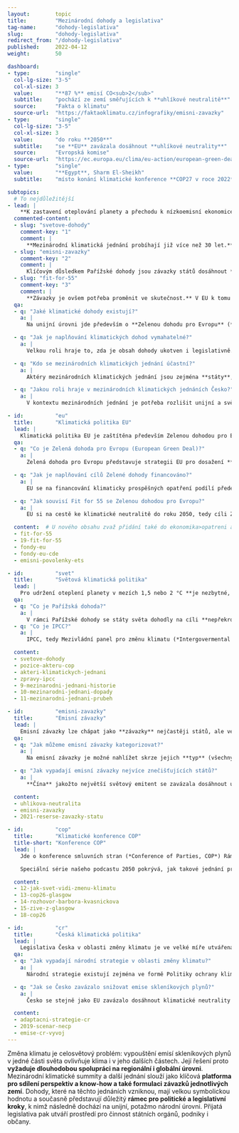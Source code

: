 ```yaml
---
layout:        topic
title:         "Mezinárodní dohody a legislativa"
tag-name:      "dohody-legislativa"
slug:          "dohody-legislativa"
redirect_from: "/dohody-legislativa"
published:     2022-04-12
weight:        50

dashboard:
- type:        "single"
  col-lg-size: "3-5"
  col-xl-size: 3
  value:       "**87 %** emisí CO<sub>2</sub>"
  subtitle:    "pochází ze zemí směřujících k **uhlíkové neutralitě**"
  source:      "Fakta o klimatu"
  source-url:  "https://faktaoklimatu.cz/infografiky/emisni-zavazky"
- type:        "single"
  col-lg-size: "3-5"
  col-xl-size: 3
  value:       "do roku **2050**"
  subtitle:    "se **EU** zavázala dosáhnout **uhlíkové neutrality**"
  source:      "Evropská komise"
  source-url:  "https://ec.europa.eu/clima/eu-action/european-green-deal/european-climate-law_en"
- type:        "single"
  value:       "**Egypt**, Sharm El-Sheikh"
  subtitle:    "místo konání klimatické konference **COP27 v roce 2022**"

subtopics:
  # To nejdůležitější
- lead: |
    **K zastavení oteplování planety a přechodu k nízkoemisní ekonomice je potřeba úsilí celého světa**. Jak se toto úsilí na mezinárodní úrovni projevuje a koordinuje?
  commented-content:
  - slug: "svetove-dohody"
    comment-key: "1"
    comment: |
      **Mezinárodní klimatická jednání probíhají již více než 30 let.** Důležitým milníkem byla v roce 2015 **Pařížská dohoda**.
  - slug: "emisni-zavazky"
    comment-key: "2"
    comment: |
      Klíčovým důsledkem Pařížské dohody jsou závazky států dosáhnout **uhlíkové neutrality**. Aktuálně pokrývají 87 % světových emisí CO<sub>2</sub>.
  - slug: "fit-for-55"
    comment-key: "3"
    comment: |
      **Závazky je ovšem potřeba proměnit ve skutečnost.** V EU k tomu má přispět balíček opatření Fit for 55.
  qa:
  - q: "Jaké klimatické dohody existují?"
    a: |
      Na unijní úrovni jde především o **Zelenou dohodu pro Evropu** (*European Green Deal, EGD*) a s ní související Evropský klimatický zákon (Evropský právní rámec pro klima) a balíček opatření Fit for 55. Na světové úrovni je klíčovou dohodou Rámcová úmluva o změně klimatu (*United Nations Framework Convention on Climate Change, UNFCCC*), jejíž smluvní strany se každoročně schází v rámci Konference smluvních stran (*Conference of Parties, COP*). Významným předělem bylo dosažení **Pařížské dohody** v roce 2015, ve které se státy zavázaly **udržet oteplení planety pod 2 °C a zároveň se snažit nepřekročit hranici 1,5 °C** oproti předindustriálnímu období let 1850–1900.

  - q: "Jak je naplňování klimatických dohod vymahatelné?"
    a: |
      Velkou roli hraje to, zda je obsah dohody ukotven i legislativně. **Klimatické cíle EU obsažené v Zelené dohodě pro Evropu jsou ukotveny** v Evropském klimatickém zákonu, a jsou tedy právně vymahatelné. Stejně tak je právně závazná Pařížská dohoda. V mnoha státech světa, např. v Nizozemsku nebo Francii, již uspěly **klimatické žaloby** žalující tamní vlády za nedostatečnou aktivitu v naplňování klimatických závazků. Klimatická žaloba uspěla v červnu 2022 i v Česku, kdy spolek občanů žaloval vládu a příslušná ministerstva.

  - q: "Kdo se mezinárodních klimatických jednání účastní?"
    a: |
      Aktéry mezinárodních klimatických jednání jsou zejména **státy**, které pro silnější vyjednávací pozice mohou vytvářet koalice. Koalice tzv. podobně smýšlejících států (*like-minded countries*) tvoří např. malé ostrovní státy nebo státy Afriky. Do klimatických vyjednávání mohou více či méně zasahovat, např. lobbyingem, **businessoví hráči** či **neziskový sektor**. Důležitá je také přítomnost **médií**, která dění na summitech zprostředkovávají veřejnosti.

  - q: "Jakou roli hraje v mezinárodních klimatických jednáních Česko?"
    a: |
      V kontextu mezinárodních jednání je potřeba rozlišit unijní a světovou úroveň. Na úrovni EU jsou zájmy a pozice Česka reprezentovány vládou, jejíž ministři a ministryně se pravidelně účastní jednání v rámci Rady EU, zatímco premiér se účastní setkání hlav členských států v Evropské radě. Na světové úrovni, např. při příležitosti Konference smluvních stran (COP) Rámcové úmluvy o změně klimatu (UNFCCC), Česko vystupuje v rámci společné pozice EU, kterou si unijní státy předem dohodnou.

- id:          "eu"
  title:       "Klimatická politika EU"
  lead: |
    Klimatická politika EU je zaštítěna především Zelenou dohodou pro Evropu, v rámci které si EU stanovila cíl **dosáhnout klimatické neutrality do roku 2050**.
  qa:
  - q: "Co je Zelená dohoda pro Evropu (European Green Deal)?"
    a: |
      Zelená dohoda pro Evropu představuje strategii EU pro dosažení **klimatické neutrality do roku 2050**. Součástí dohody však nejsou pouze klimatické cíle, ale také opatření pro zdravější životní prostředí, zemedělství nebo odpadové hospodářství, jinými slovy, jde o komplexní plán pro dekarbonizaci celého hospodářství, včetně zdrojů pro jeho financování. Zelená dohoda byla Evropskou komisí představena v roce 2019, v roce 2020 pak byla schválena členskými zeměmi. V roce 2021 vstoupil v platnost **Evropský klimatický zákon** (Evropský právní rámec pro klima), který činí dosažení klimatické neutrality do roku 2050 právně závazným.

  - q: "Jak je naplňování cílů Zelené dohody financováno?"
    a: |
      EU se na financování klimaticky prospěšných opatření podílí především prostřednictvím **evropských fondů**. Jde například o Evropské strukturální a investiční fondy, v rámci kterých by mělo na klimatická opatření směřovat alespoň 25 % prostředků. Dále vznikl Fond pro spravedlivou transformaci, který má minimalizovat negativní náklady dekarbonizace v zasažených regionech. Na financování klimatických opatření se podílí i Národní plán obnovy. V neposlední řadě pak existují Modernizační a Inovační fond, které jsou financovány **výnosy z prodeje emisních povolenek** a jejich celý obnos putuje na opatření podporující dekarbonizaci a modernizaci ekonomiky.

  - q: "Jak souvisí Fit for 55 se Zelenou dohodou pro Evropu?"
    a: |
      EU si na cestě ke klimatické neutralitě do roku 2050, tedy cíli Zelené dohody, stanovila průběžný cíl, a to **dosáhnout do roku 2030 55% snížení emisí skleníkových plynů** oproti roku 1990. Naplnění tohoto cíle by měla podpořit opatření navržená v balíčku Fit for 55. Jedná se o balíček návrhů založených na tržních mechanismech (např. systému pro obchodování s emisními povolenkami nebo uhlíkovém vyrovnání na hranicích), regulacích (týkajících se např. zdrojů energie, paliv nebo lesů a zemědělství) a podpůrných opatřeních (zaměřených na podporu skupin zasažených dekarbonizací). Fit for 55 lze tedy vnímat jako nedílnou součást Zelené dohody.

  content:  # U nového obsahu zvaž přidání také do ekonomika>opatreni a emise>mitigace.
  - fit-for-55
  - 19-fit-for-55
  - fondy-eu
  - fondy-eu-cde
  - emisni-povolenky-ets

- id:          "svet"
  title:       "Světová klimatická politika"
  lead: |
    Pro udržení oteplení planety v mezích 1,5 nebo 2 °C **je nezbytné, aby se na snižování emisí skleníkových plynů podílel celý svět** a došlo ke globální transformaci na nízkoemisní (či ideálně bezemisní) společnost a ekonomiku. Velká část světové klimatické politiky se odehrává na konferencích [COP](#cop).
  qa:
  - q: "Co je Pařížská dohoda?"
    a: |
      V rámci Pařížské dohody se státy světa dohodly na cíli **nepřekročit hranici oteplení o 2 °C a snažit se o udržení oteplení pod 1,5 °C** (v porovnání s předindustriálním obdobím let 1850–1900). Zároveň se zavázaly formulovat své **národní závazky ke snižování emisí** (*Nationally Determined Contributions, NDCs*) a každých pět let je revidovat. Součástí dohody je i finanční **podpora rozvíjejících se zemí** zasažených změnou klimatu. Pařížská dohoda vznikla v roce 2015 v rámci jednání smluvních stran Rámcové úmluvy OSN o změně klimatu (*United Nations Framework Convention on Climate Change, UNFCCC*).
  - q: "Co je IPCC?"
    a: |
      IPCC, tedy Mezivládní panel pro změnu klimatu (*Intergovermental Panel on Climate Change*) je platformou na poli OSN, v rámci které vědci a vědkyně z téměř všech zemí světa **shrnují vědecké poznání v oblasti změny klimatu**. Činí tak v hodnotících zprávách (*Assesment Report, AR*), které jsou tvořeny třemi pracovními skupinami. První se věnuje **fyzikálním základům** klimatické změny (*Working Group 1, WG 1*), druhá **dopadům, adaptaci a zranitelnosti** (*WG 2*) a třetí **mitigaci** (*WG 3*).

  content:
  - svetove-dohody
  - pozice-akteru-cop
  - akteri-klimatickych-jednani
  - zpravy-ipcc
  - 9-mezinarodni-jednani-historie
  - 10-mezinarodni-jednani-dopady
  - 11-mezinarodni-jednani-prubeh

- id:          "emisni-zavazky"
  title:       "Emisní závazky"
  lead: |
    Emisní závazky lze chápat jako **závazky** nejčastěji států, ale ve stále větší míře i podniků a institucí, **ke snižování emisí skleníkových plynů**. K březnu 2022 **87 % světových emisí CO<sub>2</sub> pocházelo ze států se závazkem k uhlíkové neutralitě**.
  qa:
  - q: "Jak můžeme emisní závazky kategorizovat?"
    a: |
      Na emisní závazky je možné nahlížet skrze jejich **typ** (všechny skleníkové plyny × oxid uhličitý), **formu** (zákon × strategický dokument × prohlášení), **množství emisí** (částečné snížení emisí × úplná neutralita) nebo **horizont** (2050 × 2070). Hlavním cílem je přitom celosvětově **dosáhnout klimatické neutrality**. Jinými slovy, produkovat pouze takové množství skleníkových plynů, které dokážeme z atmosféry odstranit.

  - q: "Jak vypadají emisní závazky nejvíce znečišťujících států?"
    a: |
      **Čína** jakožto největší světový emitent se zavázala dosáhnout uhlíkové neutrality do roku **2060**. **EU** si, stejně jako **USA**, jako cíl stanovila rok **2050**, přičemž do roku 2030 chce dosáhnout 55% snížení emisí ve srovnání s rokem 1990. Signatáři Pařížské dohody jsou zároveň povinni deklarovat národní závazky ke snižování emisí skleníkových plynů (*Nationally Determined Contributions, NDCs*), jež pak pravidelně revidují.

  content:
  - uhlikova-neutralita
  - emisni-zavazky
  - 2021-reserse-zavazky-statu

- id:          "cop"
  title:       "Klimatické konference COP"
  title-short: "Konference COP"
  lead: |
    Jde o konference smluvních stran (*Conference of Parties, COP*) Rámcové úmluvy OSN o změně klimatu. Smluvní strany, tedy státy, se od roku 1995 setkávají každý rok, aby **reflektovaly svůj dosavadní pokrok v úsilí zastavit změnu klimatu a vyjednávaly další kroky**. Zatím poslední COP, v pořadí 26., se konal ve skotském Glasgow. Příští se bude konat na podzim roku 2022 v Sharm El-Sheikh v Egyptě.

    Speciální série našeho podcastu 2050 pokrývá, jak takové jednání probíhá, jaký je jeho význam a co konkrétně přinesla jednání v Glasgow.

  content:
  - 12-jak-svet-vidi-zmenu-klimatu
  - 13-cop26-glasgow
  - 14-rozhovor-barbora-kvasnickova
  - 15-zive-z-glasgow
  - 18-cop26

- id:          "cr"
  title:       "Česká klimatická politika"
  lead: |
    Legislativa Česka v oblasti změny klimatu je ve velké míře utvářena mezinárodními dohodami a úmluvami a legislativou EU. Z celosvětové úrovně jde např. o Pařížskou dohodu, z unijní pak o Zelenou dohodu pro Evropu a balíček opatření Fit for 55.
  qa:
  - q: "Jak vypadají národní strategie v oblasti změny klimatu?"
    a: |
      Národní strategie existují zejména ve formě Politiky ochrany klimatu, Adaptační strategie ČR nebo Vnitrostátního energeticko-klimatického plánu.

  - q: "Jak se Česko zavázalo snižovat emise skleníkových plynů?"
    a: |
      Česko se stejně jako EU zavázalo dosáhnout klimatické neutrality do roku 2050. V rámci Politiky ochrany klimatu si Česko stanovilo cíl dosáhnout snížení emisí skleníkových plynů o 32 Mt do roku 2020 (a o 44 Mt do roku 2030) v porovnání s rokem 2005. V roce 2019 avšak Česko ve srovnání s rokem 2005 dosahovalo snížení pouze o přibližně 25 Mt. V porovnání s rokem 1990 klesly české emise skleníkových plynů do roku 2019 přibližně o 1/3, avšak z velké části se tak událo zejména díky opouštění těžkého průmyslu v 90. letech.

  content:
  - adaptacni-strategie-cr
  - 2019-scenar-necp
  - emise-cr-vyvoj
---
```


Změna klimatu je celosvětový problém: vypouštění emisí skleníkových plynů v jedné části světa ovlivňuje klima i v jeho dalších částech. Její řešení proto **vyžaduje dlouhodobou spolupráci na regionální i globální úrovni**. Mezinárodní klimatické summity a další jednání slouží jako klíčová **platforma pro sdílení perspektiv a know-how a také formulaci závazků jednotlivých zemí**. Dohody, které na těchto jednáních vzniknou, mají velkou symbolickou hodnotu a současně představují důležitý **rámec pro politické a legislativní kroky**, k nimž následně dochází na unijní, potažmo národní úrovni. Přijatá legislativa pak utváří prostředí pro činnost státních orgánů, podniky i občany.
